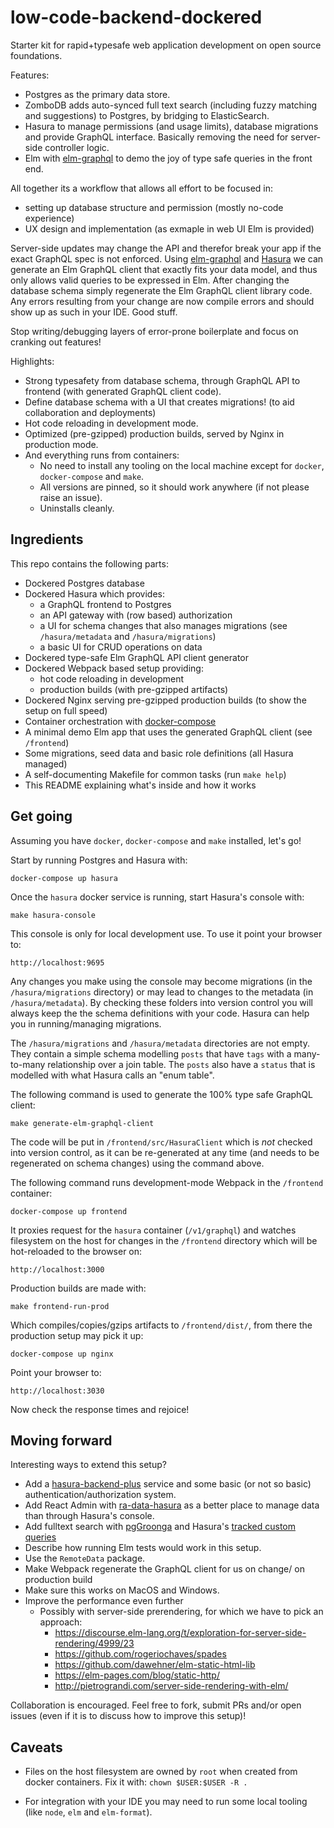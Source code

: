 low-code-backend-dockered
=========================

Starter kit for rapid+typesafe web application development on open source foundations.

Features:

* Postgres as the primary data store.
* ZomboDB adds auto-synced full text search (including fuzzy matching and suggestions) to Postgres, by bridging to ElasticSearch.
* Hasura to manage permissions (and usage limits), database migrations and provide GraphQL interface. Basically removing the need for server-side controller logic.
* Elm with [elm-graphql](https://github.com/jamesmacaulay/elm-graphql) to demo the joy of type safe queries in the front end.

All together its a workflow that allows all effort to be focused in:

* setting up database structure and permission (mostly no-code experience)
* UX design and implementation (as exmaple in web UI Elm is provided)

Server-side updates may change the API and therefor break your app if the exact GraphQL spec is not enforced.
Using [elm-graphql](https://package.elm-lang.org/packages/dillonkearns/elm-graphql/latest)
and [Hasura](https://hasura.io) we can generate an Elm GraphQL client that exactly fits your data model,
and thus only allows valid queries to be expressed in Elm.
After changing the database schema simply regenerate the Elm GraphQL client library code.
Any errors resulting from your change are now compile errors and should show up as such in your IDE.
Good stuff.

Stop writing/debugging layers of error-prone boilerplate and focus on cranking out features!

Highlights:

* Strong typesafety from database schema, through GraphQL API to frontend (with generated GraphQL client code).
* Define database schema with a UI that creates migrations! (to aid collaboration and deployments)
* Hot code reloading in development mode.
* Optimized (pre-gzipped) production builds, served by Nginx in production mode.
* And everything runs from containers:
  * No need to install any tooling on the local machine except for `docker`, `docker-compose` and `make`.
  * All versions are pinned, so it should work anywhere (if not please raise an issue).
  * Uninstalls cleanly.


## Ingredients

This repo contains the following parts:

* Dockered Postgres database
* Dockered Hasura which provides:
  * a GraphQL frontend to Postgres 
  * an API gateway with (row based) authorization 
  * a UI for schema changes that also manages migrations (see `/hasura/metadata` and `/hasura/migrations`)
  * a basic UI for CRUD operations on data
* Dockered type-safe Elm GraphQL API client generator
* Dockered Webpack based setup providing:
  * hot code reloading in development
  * production builds (with pre-gzipped artifacts)
* Dockered Nginx serving pre-gzipped production builds (to show the setup on full speed)
* Container orchestration with [docker-compose](https://docs.docker.com/compose)
* A minimal demo Elm app that uses the generated GraphQL client (see `/frontend`)
* Some migrations, seed data and basic role definitions (all Hasura managed)
* A self-documenting Makefile for common tasks (run `make help`)
* This README explaining what's inside and how it works


## Get going

Assuming you have `docker`, `docker-compose` and `make` installed, let's go!

Start by running Postgres and Hasura with:

    docker-compose up hasura

Once the `hasura` docker service is running, start Hasura's console with:

    make hasura-console 

This console is only for local development use. To use it point your browser to:

    http://localhost:9695

Any changes you make using the console may become migrations (in the `/hasura/migrations` directory)
or may lead to changes to the metadata (in `/hasura/metadata`).
By checking these folders into version control you will always keep the the schema definitions with your code.
Hasura can help you in running/managing migrations.

The `/hasura/migrations` and `/hasura/metadata` directories are not empty.
They contain a simple schema modelling `posts` that have `tags` with a many-to-many relationship over a join table.
The `posts` also have a `status` that is modelled with what Hasura calls an "enum table".

The following command is used to generate the 100% type safe GraphQL client:

    make generate-elm-graphql-client 

The code will be put in `/frontend/src/HasuraClient` which is *not* checked into version control,
as it can be re-generated at any time (and needs to be regenerated on schema changes) using the command above.

The following command runs development-mode Webpack in the `/frontend` container:

    docker-compose up frontend 

It proxies request for the `hasura` container (`/v1/graphql`)
and watches filesystem on the host for changes in the `/frontend` directory which will be hot-reloaded to the browser on:

    http://localhost:3000

Production builds are made with:

    make frontend-run-prod

Which compiles/copies/gzips artifacts to `/frontend/dist/`, from there the production setup may pick it up:

    docker-compose up nginx

Point your browser to:

    http://localhost:3030

Now check the response times and rejoice!



## Moving forward

Interesting ways to extend this setup?

 * Add a [hasura-backend-plus](https://nhost.github.io/hasura-backend-plus) service and some basic (or not so basic) authentication/authorization system.
 * Add React Admin with [ra-data-hasura](https://github.com/hasura/ra-data-hasura) as a better place to manage data than through Hasura's console.
 * Add fulltext search with [pgGroonga](https://github.com/pgroonga/docker) and Hasura's [tracked custom queries](https://duckduckgo.com/?q=hasura+fulltext+search)
 * Describe how running Elm tests would work in this setup.
 * Use the `RemoteData` package.
 * Make Webpack regenerate the GraphQL client for us on change/ on production build
 * Make sure this works on MacOS and Windows.
 * Improve the performance even further
   * Possibly with server-side prerendering, for which we have to pick an approach:
      * https://discourse.elm-lang.org/t/exploration-for-server-side-rendering/4999/23
      * https://github.com/rogeriochaves/spades
      * https://github.com/dawehner/elm-static-html-lib
      * https://elm-pages.com/blog/static-http/
      * http://pietrograndi.com/server-side-rendering-with-elm/

Collaboration is encouraged. Feel free to fork, submit PRs and/or open issues (even if it is to discuss how to improve this setup)!


## Caveats

* Files on the host filesystem are owned by `root` when created from docker containers. Fix it with: `chown $USER:$USER -R .`

* For integration with your IDE you may need to run some local tooling (like `node`, `elm` and `elm-format`).

